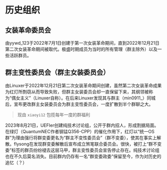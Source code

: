 # 历史组织

## 女装革命委员会

由yywd_123于2022年7月1日创建于第一次女装革命期间，直到2022年12月21日第二次女装革命期间被取代。极盛时期成员为当时的所有管理（群主除外）以及一些活跃群员。

## 群主变性委员会（群主女装委员会）

由Linuxer于2022年12月21日第二次女装革命期间创建，虽然第二次女装革命成果为红灯所剽窃从而导致失败，但群主女装委员会却一直保留下来，其纲领被称为“偶女主义”（Linuxer自称）。在后来Linuxer发现其与群主（min0911_）同城后，宣布更改群主女装委员会为群主变性委员会，一度扩散到半个群聊之大。

> 现由 `xiaoyi12` 包揽每年一度的群福利

2023年8月21日，UEFIer创建纯技术讨论组，公开于群内招人，形成割据局面。在绿灯（QuantumNEC作者钢锰Q356-CPP）的催化作用下，红灯以“统一OS群”为理由强行将群变委更名为“群主不变性委员会”（群不变委），使其在事实上解散。flysong在发现群变委解散后宣布成立煞笔联合委员会。很快，被打上“群不变委”标签的群员纷纷褪去这层马甲，群主变性委员会宣告停止存在。纯技术讨论组也在不久后莫名消失。目前群内仍存有一名“群变委政委”保留至今，作为对历史的追忆（？）